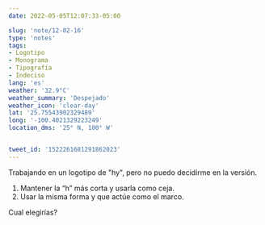 ```yaml
---
date: 2022-05-05T12:07:33-05:00

slug: 'note/12-02-16'
type: 'notes'
tags:
- Logotipo
- Monograma
- Tipografía
- Indeciso
lang: 'es'
weather: '32.9°C'
weather_summary: 'Despejado'
weather_icon: 'clear-day'
lat: '25.75543902329489'
long: '-100.4021329223249'
location_dms: '25° N, 100° W'


tweet_id: '1522261681291862023'
---
```

Trabajando en un logotipo de "hy", pero no puedo decidirme en la versión. 

1. Mantener la “h” más corta y usarla como ceja. 
2. Usar la misma forma y que actúe como el marco. 

Cual elegirías?